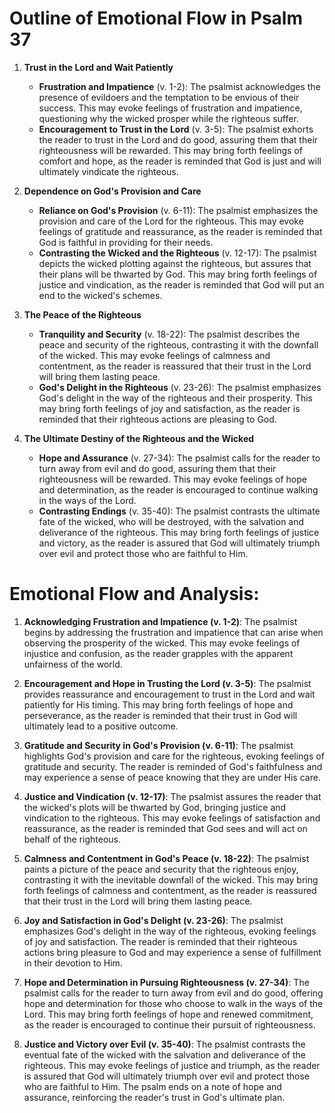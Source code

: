 # Outline of Emotional Flow in Psalm 37

1. **Trust in the Lord and Wait Patiently** 
    - **Frustration and Impatience** (v. 1-2): The psalmist acknowledges the presence of evildoers and the temptation to be envious of their success. This may evoke feelings of frustration and impatience, questioning why the wicked prosper while the righteous suffer.
    - **Encouragement to Trust in the Lord** (v. 3-5): The psalmist exhorts the reader to trust in the Lord and do good, assuring them that their righteousness will be rewarded. This may bring forth feelings of comfort and hope, as the reader is reminded that God is just and will ultimately vindicate the righteous.

2. **Dependence on God's Provision and Care**
    - **Reliance on God's Provision** (v. 6-11): The psalmist emphasizes the provision and care of the Lord for the righteous. This may evoke feelings of gratitude and reassurance, as the reader is reminded that God is faithful in providing for their needs.
    - **Contrasting the Wicked and the Righteous** (v. 12-17): The psalmist depicts the wicked plotting against the righteous, but assures that their plans will be thwarted by God. This may bring forth feelings of justice and vindication, as the reader is reminded that God will put an end to the wicked's schemes.

3. **The Peace of the Righteous**
    - **Tranquility and Security** (v. 18-22): The psalmist describes the peace and security of the righteous, contrasting it with the downfall of the wicked. This may evoke feelings of calmness and contentment, as the reader is reassured that their trust in the Lord will bring them lasting peace.
    - **God's Delight in the Righteous** (v. 23-26): The psalmist emphasizes God's delight in the way of the righteous and their prosperity. This may bring forth feelings of joy and satisfaction, as the reader is reminded that their righteous actions are pleasing to God.

4. **The Ultimate Destiny of the Righteous and the Wicked**
    - **Hope and Assurance** (v. 27-34): The psalmist calls for the reader to turn away from evil and do good, assuring them that their righteousness will be rewarded. This may evoke feelings of hope and determination, as the reader is encouraged to continue walking in the ways of the Lord.
    - **Contrasting Endings** (v. 35-40): The psalmist contrasts the ultimate fate of the wicked, who will be destroyed, with the salvation and deliverance of the righteous. This may bring forth feelings of justice and victory, as the reader is assured that God will ultimately triumph over evil and protect those who are faithful to Him.

# Emotional Flow and Analysis:

1. **Acknowledging Frustration and Impatience (v. 1-2)**: The psalmist begins by addressing the frustration and impatience that can arise when observing the prosperity of the wicked. This may evoke feelings of injustice and confusion, as the reader grapples with the apparent unfairness of the world.

2. **Encouragement and Hope in Trusting the Lord (v. 3-5)**: The psalmist provides reassurance and encouragement to trust in the Lord and wait patiently for His timing. This may bring forth feelings of hope and perseverance, as the reader is reminded that their trust in God will ultimately lead to a positive outcome.

3. **Gratitude and Security in God's Provision (v. 6-11)**: The psalmist highlights God's provision and care for the righteous, evoking feelings of gratitude and security. The reader is reminded of God's faithfulness and may experience a sense of peace knowing that they are under His care.

4. **Justice and Vindication (v. 12-17)**: The psalmist assures the reader that the wicked's plots will be thwarted by God, bringing justice and vindication to the righteous. This may evoke feelings of satisfaction and reassurance, as the reader is reminded that God sees and will act on behalf of the righteous.

5. **Calmness and Contentment in God's Peace (v. 18-22)**: The psalmist paints a picture of the peace and security that the righteous enjoy, contrasting it with the inevitable downfall of the wicked. This may bring forth feelings of calmness and contentment, as the reader is reassured that their trust in the Lord will bring them lasting peace.

6. **Joy and Satisfaction in God's Delight (v. 23-26)**: The psalmist emphasizes God's delight in the way of the righteous, evoking feelings of joy and satisfaction. The reader is reminded that their righteous actions bring pleasure to God and may experience a sense of fulfillment in their devotion to Him.

7. **Hope and Determination in Pursuing Righteousness (v. 27-34)**: The psalmist calls for the reader to turn away from evil and do good, offering hope and determination for those who choose to walk in the ways of the Lord. This may bring forth feelings of hope and renewed commitment, as the reader is encouraged to continue their pursuit of righteousness.

8. **Justice and Victory over Evil (v. 35-40)**: The psalmist contrasts the eventual fate of the wicked with the salvation and deliverance of the righteous. This may evoke feelings of justice and triumph, as the reader is assured that God will ultimately triumph over evil and protect those who are faithful to Him. The psalm ends on a note of hope and assurance, reinforcing the reader's trust in God's ultimate plan.